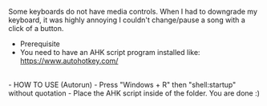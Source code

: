 Some keyboards do not have media controls. When I had to downgrade my keyboard, it was highly annoying I couldn't change/pause a song with a click of a button. 
- Prerequisite
- You need to have an AHK script program installed like: https://www.autohotkey.com/
<br>
- HOW TO USE (Autorun)
- Press "Windows + R" then "shell:startup" without quotation
- Place the AHK script inside of the folder. You are done :)
